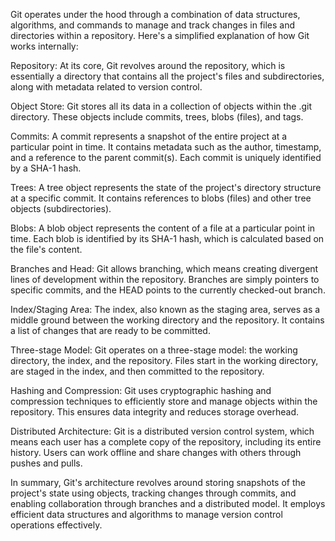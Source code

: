 Git operates under the hood through a combination of data structures, algorithms, and commands to manage and track changes in files and directories within a repository. Here's a simplified explanation of how Git works internally:

Repository: At its core, Git revolves around the repository, which is essentially a directory that contains all the project's files and subdirectories, along with metadata related to version control.

Object Store: Git stores all its data in a collection of objects within the .git directory. These objects include commits, trees, blobs (files), and tags.

Commits: A commit represents a snapshot of the entire project at a particular point in time. It contains metadata such as the author, timestamp, and a reference to the parent commit(s). Each commit is uniquely identified by a SHA-1 hash.

Trees: A tree object represents the state of the project's directory structure at a specific commit. It contains references to blobs (files) and other tree objects (subdirectories).

Blobs: A blob object represents the content of a file at a particular point in time. Each blob is identified by its SHA-1 hash, which is calculated based on the file's content.

Branches and Head: Git allows branching, which means creating divergent lines of development within the repository. Branches are simply pointers to specific commits, and the HEAD points to the currently checked-out branch.

Index/Staging Area: The index, also known as the staging area, serves as a middle ground between the working directory and the repository. It contains a list of changes that are ready to be committed.

Three-stage Model: Git operates on a three-stage model: the working directory, the index, and the repository. Files start in the working directory, are staged in the index, and then committed to the repository.

Hashing and Compression: Git uses cryptographic hashing and compression techniques to efficiently store and manage objects within the repository. This ensures data integrity and reduces storage overhead.

Distributed Architecture: Git is a distributed version control system, which means each user has a complete copy of the repository, including its entire history. Users can work offline and share changes with others through pushes and pulls.

In summary, Git's architecture revolves around storing snapshots of the project's state using objects, tracking changes through commits, and enabling collaboration through branches and a distributed model. It employs efficient data structures and algorithms to manage version control operations effectively.
